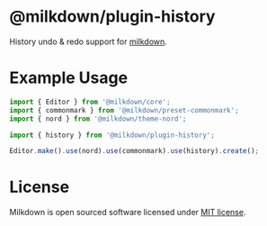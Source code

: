 # @milkdown/plugin-history

History undo & redo support for [milkdown](https://saul-mirone.github.io/milkdown/).

# Example Usage

```typescript
import { Editor } from '@milkdown/core';
import { commonmark } from '@milkdown/preset-commonmark';
import { nord } from '@milkdown/theme-nord';

import { history } from '@milkdown/plugin-history';

Editor.make().use(nord).use(commonmark).use(history).create();
```

# License

Milkdown is open sourced software licensed under [MIT license](https://github.com/Saul-Mirone/milkdown/blob/main/LICENSE).
